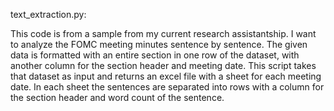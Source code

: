 text_extraction.py: 

This code is from a sample from my current research assistantship. I want to analyze the FOMC meeting minutes sentence by sentence.
The given data is formatted with an entire section in one row of the dataset, with another column for the section header and meeting date. This script takes 
that dataset as input and returns an excel file with a sheet for each meeting date. In each sheet the sentences are separated into rows with a column for the section header and word count of the sentence.
